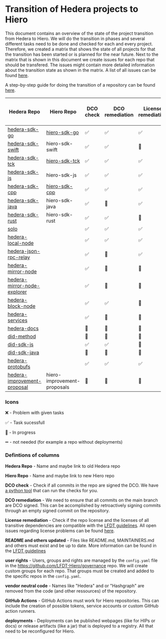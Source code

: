 # Transition of Hedera projects to Hiero

This document contains an overview of the state of the project transition from Hedera to Hiero.
We will do the transition in phases and several different tasks need to be done and checked for each and every project.
Therefore, we created a matrix that shows the state of all projects for that the transition has been started or is planned for the near future.
Next to the matrix that is shown in this document we create issues for each repo that should be transfered.
The issues might contain more detailed information about the transition state as shown in the matrix.
A list of all issues can be found [here](https://github.com/LFDT-Hiero/tsc/issues/5).

A step-by-step guide for doing the transition of a repository can be found [here](https://github.com/hiero-ledger/hiero/blob/main/hashgraph-transfer.md).

| Hedera Repo                                                                             | Hiero Repo                                                     | DCO check          | DCO remediation    | License remediation | README and others updated  | user rights        | vendor neutral code | GitHub Actions     | deployments        | Community informed |
| --------------------------------------------------------------------------------------- | -------------------------------------------------------------- | ------------------ | ------------------ | ------------------- | -------------------------- | ------------------ | ------------------- | ------------------ | ------------------ | ------------------ |
| [hedera-sdk-go](https://github.com/hashgraph/hedera-sdk-go)                             | [hiero-sdk-go](https://github.com/hiero-ledger/hiero-sdk-go)   | :white_check_mark: | :white_check_mark: | :white_check_mark:  | :construction:             | :white_check_mark: | :construction:      | :white_check_mark: | :heavy_minus_sign: | :white_check_mark: |
| [hedera-sdk-swift](https://github.com/hashgraph/hedera-sdk-swift)                       | hiero-sdk-swift                                                | :white_check_mark: | :white_check_mark: | :construction:      |                            | :white_check_mark: |                     |                    | :heavy_minus_sign: |                    |
| [hedera-sdk-tck](https://github.com/hashgraph/hedera-sdk-tck)                           | [hiero-sdk-tck](https://github.com/hiero-ledger/hiero-sdk-tck) | :white_check_mark: | :white_check_mark: | :white_check_mark:  | :construction:             | :white_check_mark: | :construction:      | :white_check_mark: | :heavy_minus_sign: | :white_check_mark: |
| [hedera-sdk-js](https://github.com/hashgraph/hedera-sdk-js)                             | hiero-sdk-js                                                   | :white_check_mark: | :white_check_mark: | :white_check_mark:  |                            | :white_check_mark: |                     |                    | :construction:     |                    |
| [hedera-sdk-cpp](https://github.com/hashgraph/hedera-sdk-cpp)                           | [hiero-sdk-cpp](https://github.com/hiero-ledger/hiero-sdk-cpp) | :white_check_mark: | :white_check_mark: | :white_check_mark:  | :construction:             | :white_check_mark: | :construction:      | :white_check_mark: | :heavy_minus_sign: | :white_check_mark: |
| [hedera-sdk-java](https://github.com/hashgraph/hedera-sdk-java)                         | hiero-sdk-java                                                 | :white_check_mark: | :construction:     | :white_check_mark:  |                            | :white_check_mark: |                     |                    | :construction:     |                    |
| [hedera-sdk-rust](https://github.com/hashgraph/hedera-sdk-rust)                         | hiero-sdk-rust                                                 | :white_check_mark: | :white_check_mark: | :construction:      |                            | :white_check_mark: |                     |                    |                    |                    |
| [solo](https://github.com/hashgraph/solo)                                               |                                                                | :white_check_mark: | :white_check_mark: | :white_check_mark:  |                            |                    |                     |                    | :construction:     |                    |
| [hedera-local-node](https://github.com/hashgraph/hedera-local-node)                     |                                                                | :white_check_mark: | :white_check_mark: | :white_check_mark:  |                            | :white_check_mark: |                     |                    | :construction:     |                    |
| [hedera-json-rpc-relay](https://github.com/hashgraph/hedera-json-rpc-relay)             |                                                                | :white_check_mark: | :construction:     | :white_check_mark:  |                            |                    |                     |                    |                    |                    |
| [hedera-mirror-node](https://github.com/hashgraph/hedera-mirror-node)                   |                                                                | :white_check_mark: | :construction:     | :construction:      |                            | :white_check_mark: |                     |                    |                    |                    |
| [hedera-mirror-node-explorer](https://github.com/hashgraph/hedera-mirror-node-explorer) |                                                                | :white_check_mark: | :construction:     | :construction:      |                            |                    |                     |                    |                    |                    |
| [hedera-block-node](https://github.com/hashgraph/hedera-block-node)                     |                                                                | :white_check_mark: | :white_check_mark: | :construction:      |                            | :white_check_mark: |                     |                    |                    |                    |
| [hedera-services](https://github.com/hashgraph/hedera-services)                         |                                                                | :white_check_mark: | :construction:     | :construction:      |                            | :white_check_mark: |                     |                    |                    |                    |
| [hedera-docs](https://github.com/hashgraph/hedera-docs)                                 |                                                                | :construction:     | :construction:     | :construction:      |                            |                    | :heavy_minus_sign:  |                    |                    |                    |
| [did-method](https://github.com/hashgraph/did-method)                                   |                                                                | :construction:     | :construction:     | :construction:      |                            |                    |                     |                    |                    |                    |
| [did-sdk-js](https://github.com/hashgraph/did-sdk-js)                                   |                                                                | :white_check_mark: | :white_check_mark: | :construction:      |                            |                    |                     |                    |                    |                    |
| [did-sdk-java](https://github.com/hashgraph/did-sdk-java)                               |                                                                | :construction:     | :construction:     | :construction:      |                            |                    |                     |                    |                    |                    |
| [hedera-protobufs](https://github.com/hashgraph/hedera-protobufs)                       |                                                                | :white_check_mark: | :white_check_mark: | :white_check_mark:  |                            | :white_check_mark: |                     |                    |                    |                    |
| [hedera-improvement-proposal](https://github.com/hashgraph/hedera-improvement-proposal) | hiero-improvement-proposals                                    | :construction:     | :construction:     | :construction:      | :construction:             | :construction:     | :heavy_minus_sign:  |                    | :heavy_minus_sign: |                    |

### Icons

:x: - Problem with given tasks

:white_check_mark: - Task sucessfull 

:construction: - In progress

:heavy_minus_sign: - not needed (for example a repo without deployments)

### Defintions of columns

**Hedera Repo** - Name and maybe link to old Hedera repo

**Hiero Repo** - Name and maybe link to new Hiero repo

**DCO check** - Check if all commits in the repo are signed the DCO. We have [a python tool](https://github.com/hiero-ledger/hiero/tree/main/dco-check) that can run the checks for you.

**DCO remediation** - We need to ensure that all commits on the main branch are DCO signed. This can be accomplished by retroactively signing commits through an empty signed commit on the repository.

**License remediation** - Check if the repo license and the licenses of all transitive dependencies are compatible with the [LFDT guidelines](https://lf-decentralized-trust.github.io/governance/governing-documents/allowed-third-party-licenses.html). All open issues regarding license problems can be found [here](https://github.com/LFDT-Hiero/tsc/labels/license%20issue).

**README and others updated** - Files like README.md, MAINTAINERS.md and others must exist and be up to date. More information can be found in the [LFDT guidelines](https://lf-decentralized-trust.github.io/governance/governing-documents/repository-structure.html)

**user rights** - Users, groups and rights are managed by the `config.yaml` file in the https://github.com/LFDT-Hiero/governance repo. We will create custom groups for each repo. That groups must be created and added to the specific repos in the `config.yaml`.

**vendor neutral code** - Names like "Hedera" and or "Hashgraph" are removed from the code (and other ressources) of the repository.

**GitHub Actions** - GitHub Actions must work for Hiero repositories. This can include the creation of possible tokens, service accounts or custom GitHub action runners.

**deployments** - Deployments can be published webpages (like for HIPs or docs) or release artifacts (like a jar) that is deployed to a registry. All that need to be reconfigured for Hiero.

